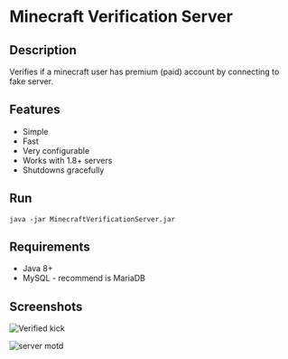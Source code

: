 # Minecraft Verification Server

## Description

Verifies if a minecraft user has premium (paid) account by connecting to fake server.

## Features

* Simple
* Fast
* Very configurable
* Works with 1.8+ servers
* Shutdowns gracefully

## Run

    java -jar MinecraftVerificationServer.jar

## Requirements

* Java 8+
* MySQL - recommend is MariaDB

## Screenshots

![Verified kick](http://i.imgur.com/WhyeYJW.png)

![server motd](http://i.imgur.com/tQkO2Gb.png)